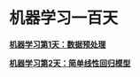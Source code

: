 # 机器学习一百天

[**机器学习第1天：数据预处理**](https://blog.csdn.net/qq_38251616/article/details/82764848)

[**机器学习第2天：简单线性回归模型**](https://blog.csdn.net/qq_38251616/article/details/82769827)
